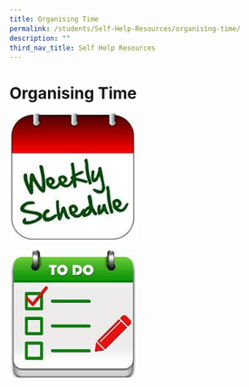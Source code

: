 ```yaml
---
title: Organising Time
permalink: /students/Self-Help-Resources/organising-time/
description: ""
third_nav_title: Self Help Resources
---
```

# Organising Time
![](/images/Our%20BBSS%20Experience/BBSS%20Student%20Wellbeing/Student/Getting%20through%20school/Weekly_Planner.jpg)

![](/images/Our%20BBSS%20Experience/BBSS%20Student%20Wellbeing/Student/Getting%20through%20school/To_Do_List.jpg)